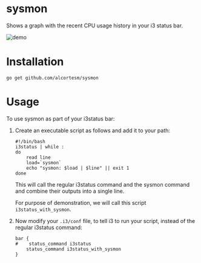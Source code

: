 # sysmon

Shows a graph with the recent CPU usage history in your i3 status bar.

![demo](https://user-images.githubusercontent.com/9169414/29079574-d48fc87e-7c5d-11e7-895c-15c1fe500e86.gif)

# Installation

`
go get github.com/alcortesm/sysmon
`

# Usage

To use sysmon as part of your i3status bar:

1. Create an executable script as follows
   and add it to your path: 

    ```
    #!/bin/bash
    i3status | while :
    do
        read line
        load=`sysmon`
        echo "sysmon: $load | $line" || exit 1
    done
    ```

    This will call the regular i3status command
    and the sysmon command
    and combine their outputs into a single line.

    For purpose of demonstration,
    we will call this script `i3status_with_sysmon`.

2. Now modify your `.i3/conf` file,
   to tell i3 to run your script,
   instead of the regular i3status command:

   ```
   bar {                                                                           
   #    status_command i3status                                               
       status_command i3status_with_sysmon                                               
   }
   ```
